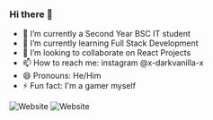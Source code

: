 ### Hi there 👋

- 🔭 I’m currently a Second Year BSC IT student 
- 🌱 I’m currently learning Full Stack Development 
- 👯 I’m looking to collaborate on React Projects
- 📫 How to reach me: instagram @x-darkvanilla-x
- 😄 Pronouns: He/Him
- ⚡ Fun fact: I'm a gamer myself

<img alt="Website" src="https://img.shields.io/website?down_message=Down&label=MY CALCULATOR &style=for-the-badge&up_message=Online&url=https://dipeshadelkar.netlify.app">
<img alt="Website" src="https://img.shields.io/website?down_message=Down&label=LivSpace Landing Page &style=for-the-badge&up_message=Online" href="https://livspace-landing-page.netlify.app/">
